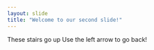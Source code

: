 ```yaml
---
layout: slide
title: "Welcome to our second slide!"
---
```

These stairs go up
Use the left arrow to go back!
